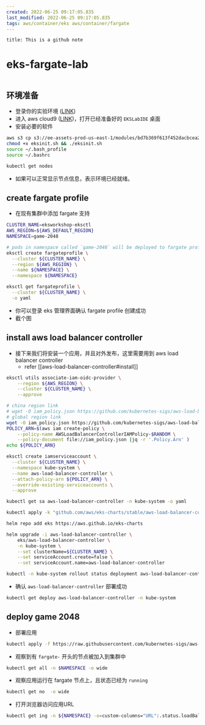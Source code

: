 ```yaml
---
created: 2022-06-25 09:17:05.835
last_modified: 2022-06-25 09:17:05.835
tags: aws/container/eks aws/container/fargate 
---
```

```ad-attention
title: This is a github note

```

# eks-fargate-lab

```toc
```

## 环境准备

- 登录你的实验环境 ([LINK](https://dashboard.eventengine.run/login))
- 进入 aws cloud9 ([LINK](https://console.aws.amazon.com/cloud9))，打开已经准备好的 `EKSLabIDE` 桌面
- 安装必要的软件
```sh
aws s3 cp s3://ee-assets-prod-us-east-1/modules/bd7b369f613f452dacbcea2a5d058d5b/v6/eksinit.sh . 
chmod +x eksinit.sh && ./eksinit.sh 
source ~/.bash_profile 
source ~/.bashrc

kubectl get nodes

```

- 如果可以正常显示节点信息，表示环境已经就绪。

## create fargate profile

- 在现有集群中添加 fargate 支持

```sh
CLUSTER_NAME=eksworkshop-eksctl
AWS_REGION=${AWS_DEFAULT_REGION}
NAMESPACE=game-2048

# pods in namespace called `game-2048` will be deployed to fargate profile
eksctl create fargateprofile \
  --cluster ${CLUSTER_NAME} \
  --region ${AWS_REGION} \
  --name ${NAMESPACE} \
  --namespace ${NAMESPACE}

eksctl get fargateprofile \
  --cluster ${CLUSTER_NAME} \
  -o yaml

```

- 你可以登录 eks 管理界面确认 fargate profile 创建成功 
- 截个图

## install aws load balancer controller

- 接下来我们将安装一个应用，并且对外发布，这里需要用到 aws load balancer controller
    - refer [[aws-load-balancer-controller#install]]

```sh
eksctl utils associate-iam-oidc-provider \
    --region ${AWS_REGION} \
    --cluster ${CLUSTER_NAME} \
    --approve

# china region link
# wget -O iam_policy.json https://github.com/kubernetes-sigs/aws-load-balancer-controller/raw/main/docs/install/iam_policy_cn.json
# global region link
wget -O iam_policy.json https://github.com/kubernetes-sigs/aws-load-balancer-controller/raw/main/docs/install/iam_policy.json
POLICY_ARN=$(aws iam create-policy \
    --policy-name AWSLoadBalancerControllerIAMPolicy-$RANDOM \
    --policy-document file://iam_policy.json |jq -r '.Policy.Arn' )
echo ${POLICY_ARN}

eksctl create iamserviceaccount \
  --cluster ${CLUSTER_NAME} \
  --namespace kube-system \
  --name aws-load-balancer-controller \
  --attach-policy-arn ${POLICY_ARN} \
  --override-existing-serviceaccounts \
  --approve

kubectl get sa aws-load-balancer-controller -n kube-system -o yaml

kubectl apply -k "github.com/aws/eks-charts/stable/aws-load-balancer-controller/crds?ref=master"

helm repo add eks https://aws.github.io/eks-charts

helm upgrade -i aws-load-balancer-controller \
    eks/aws-load-balancer-controller \
    -n kube-system \
    --set clusterName=${CLUSTER_NAME} \
    --set serviceAccount.create=false \
    --set serviceAccount.name=aws-load-balancer-controller

kubectl -n kube-system rollout status deployment aws-load-balancer-controller

```

- 确认 `aws-load-balancer-controller` 部署成功
```sh
kubectl get deploy aws-load-balancer-controller -n kube-system

```

## deploy game 2048 

- 部署应用

```sh
kubectl apply -f https://raw.githubusercontent.com/kubernetes-sigs/aws-load-balancer-controller/main/docs/examples/2048/2048_full.yaml

```

- 观察到有 `fargate-` 开头的节点被加入到集群中
```sh
kubectl get all -n $NAMESPACE -o wide

```

- 观察应用运行在 fargate 节点上，且状态已经为 `running`
```sh
kubectl get no  -o wide

```

- 打开浏览器访问应用URL
```sh
kubectl get ing -n ${NAMESPACE} -o=custom-columns="URL":.status.loadBalancer.ingress[*].hostname

```




